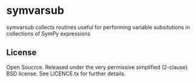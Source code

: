 symvarsub
=========

symvarsub collects routines useful for performing variable subsitutions in collections of SymPy expressions

## License
Open Soucrce. Released under the very permissive simplified (2-clause) BSD license. See LICENCE.tx for further details.
